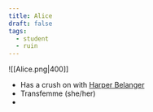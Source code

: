 ```yaml
---
title: Alice
draft: false
tags:
  - student
  - ruin
---
```

![[Alice.png|400]]
- Has a crush on with [Harper Belanger](Harper%20Belanger.md)
- Transfemme (she/her)
- 